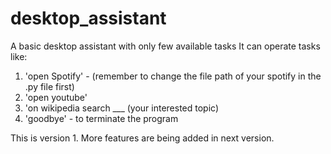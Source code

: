 # desktop_assistant
A basic desktop assistant with only few available tasks
It can operate tasks like:
1. 'open Spotify' - (remember to change the file path of your spotify in the .py file first)
2. 'open youtube'
3. 'on wikipedia search ___ (your interested topic)
4. 'goodbye' - to terminate the program

This is version 1. More features are being added in next version.
